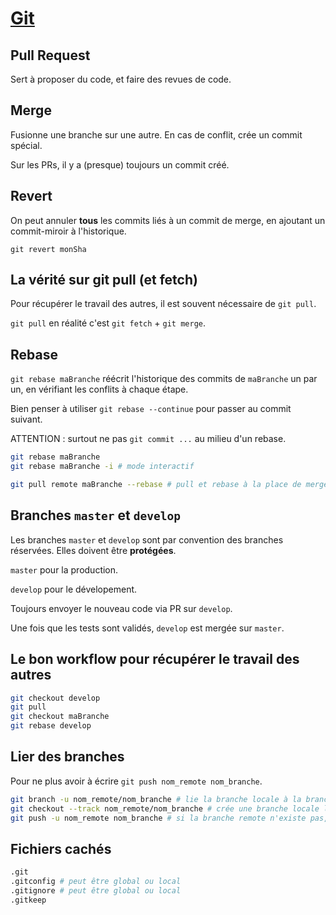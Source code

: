 # [Git](https://git-scm.com/)

## Pull Request

Sert à proposer du code, et faire des revues de code.


## Merge

Fusionne une branche sur une autre.
En cas de conflit, crée un commit spécial.

Sur les PRs, il y a (presque) toujours un commit créé.


## Revert

On peut annuler **tous** les commits liés à un commit de merge, en ajoutant un commit-miroir à l'historique.

```
git revert monSha
```


## La vérité sur git pull (et fetch)

Pour récupérer le travail des autres, il est souvent nécessaire de `git pull`.

`git pull` en réalité c'est `git fetch` + `git merge`.


## Rebase

`git rebase maBranche` réécrit l'historique des commits de `maBranche` un par un, en vérifiant les conflits à chaque étape.

Bien penser à utiliser `git rebase --continue` pour passer au commit suivant.

ATTENTION : surtout ne pas `git commit ...` au milieu d'un rebase.


```bash
git rebase maBranche
git rebase maBranche -i # mode interactif

git pull remote maBranche --rebase # pull et rebase à la place de merge
```

## Branches `master` et `develop`

Les branches `master` et `develop` sont par convention des branches réservées.
Elles doivent être **protégées**.

`master` pour la production.

`develop` pour le dévelopement.

Toujours envoyer le nouveau code via PR sur `develop`.

Une fois que les tests sont validés, `develop` est mergée sur `master`.


## Le bon workflow pour récupérer le travail des autres

```bash
git checkout develop
git pull
git checkout maBranche
git rebase develop
```

## Lier des branches

Pour ne plus avoir à écrire `git push nom_remote nom_branche`.

```bash
git branch -u nom_remote/nom_branche # lie la branche locale à la branche remote
git checkout --track nom_remote/nom_branche # crée une branche locale liée à une branche remote
git push -u nom_remote nom_branche # si la branche remote n'existe pas, push la branche locale, crée la remote et lie les branches
```

## Fichiers cachés

```bash
.git
.gitconfig # peut être global ou local
.gitignore # peut être global ou local
.gitkeep
```
